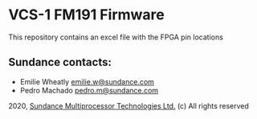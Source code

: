 # VCS-1 FM191 Firmware
This repository contains an excel file with the FPGA pin locations

## Sundance contacts: 
* Emilie Wheatly <emilie.w@sundance.com>
* Pedro Machado <pedro.m@sundance.com>

2020, [Sundance Multiprocessor Technologies Ltd.](http://www.sundance.technology/) (c) All rights reserved
